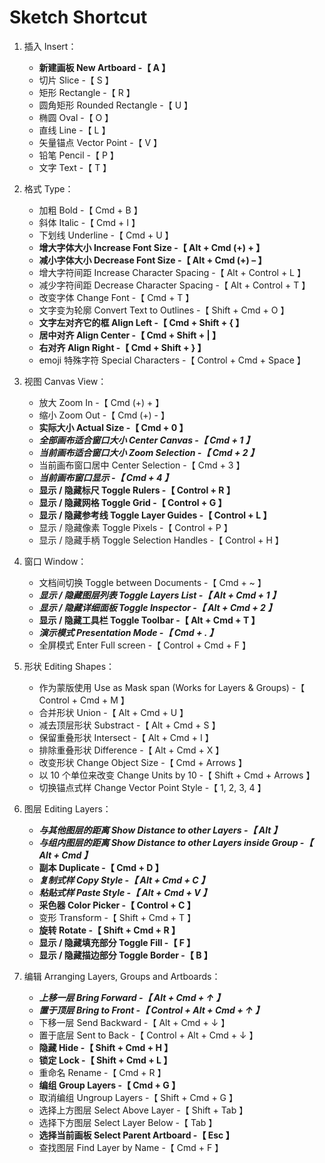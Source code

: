 # Sketch Shortcut

1.  插入 Insert：

    * **新建画板 New Artboard -【 A 】**
    * 切片 Slice -【 S 】
    * 矩形 Rectangle -【 R 】
    * 圆角矩形 Rounded Rectangle -【 U 】
    * 椭圆 Oval -【 O 】
    * 直线 Line -【 L 】
    * 矢量锚点 Vector Point -【 V 】
    * 铅笔 Pencil -【 P 】
    * 文字 Text -【 T 】

1.  格式 Type：

    * 加粗 Bold -【 Cmd + B 】
    * 斜体 Italic -【 Cmd + I 】
    * 下划线 Underline -【 Cmd + U 】
    * **增大字体大小 Increase Font Size -【 Alt + Cmd (+) + 】**
    * **减小字体大小 Decrease Font Size -【 Alt + Cmd (+) – 】**
    * 增大字符间距 Increase Character Spacing -【 Alt + Control + L 】
    * 减少字符间距 Decrease Character Spacing -【 Alt + Control + T 】
    * 改变字体 Change Font -【 Cmd + T 】
    * 文字变为轮廓 Convert Text to Outlines -【 Shift + Cmd + O 】
    * **文字左对齐它的框 Align Left -【 Cmd + Shift + { 】**
    * **居中对齐 Align Center -【 Cmd + Shift + | 】**
    * **右对齐 Align Right -【 Cmd + Shift + } 】**
    * emoji 特殊字符 Special Characters -【 Control + Cmd + Space 】

1.  视图 Canvas View：

    * 放大 Zoom In -【 Cmd (+) + 】
    * 缩小 Zoom Out -【 Cmd (+) - 】
    * **实际大小 Actual Size -【 Cmd + 0 】**
    * **_全部画布适合窗口大小 Center Canvas -【 Cmd + 1 】_**
    * **_当前画布适合窗口大小 Zoom Selection -【 Cmd + 2 】_**
    * 当前画布窗口居中 Center Selection -【 Cmd + 3 】
    * **_当前画布窗口显示 -【 Cmd + 4 】_**
    * **显示 / 隐藏标尺 Toggle Rulers -【 Control + R 】**
    * **显示 / 隐藏网格 Toggle Grid -【 Control + G 】**
    * **显示 / 隐藏参考线 Toggle Layer Guides -【 Control + L 】**
    * 显示 / 隐藏像素 Toggle Pixels -【 Control + P 】
    * 显示 / 隐藏手柄 Toggle Selection Handles -【 Control + H 】

1.  窗口 Window：

    * 文档间切换 Toggle between Documents -【 Cmd + ~ 】
    * **_显示 / 隐藏图层列表 Toggle Layers List -【 Alt + Cmd + 1 】_**
    * **_显示 / 隐藏详细面板 Toggle Inspector -【 Alt + Cmd + 2 】_**
    * **显示 / 隐藏工具栏 Toggle Toolbar -【 Alt + Cmd + T 】**
    * **_演示模式 Presentation Mode -【 Cmd + . 】_**
    * 全屏模式 Enter Full screen -【 Control + Cmd + F 】

1.  形状 Editing Shapes：

    * 作为蒙版使用 Use as Mask span (Works for Layers & Groups) -【 Control + Cmd + M 】
    * 合并形状 Union -【 Alt + Cmd + U 】
    * 减去顶层形状 Substract -【 Alt + Cmd + S 】
    * 保留重叠形状 Intersect -【 Alt + Cmd + I 】
    * 排除重叠形状 Difference -【 Alt + Cmd + X 】
    * 改变形状 Change Object Size -【 Cmd + Arrows 】
    * 以 10 个单位来改变 Change Units by 10 -【 Shift + Cmd + Arrows 】
    * 切换锚点式样 Change Vector Point Style -【 1, 2, 3, 4 】

1.  图层 Editing Layers：

    * **_与其他图层的距离 Show Distance to other Layers -【 Alt 】_**
    * **_与组内图层的距离 Show Distance to other Layers inside Group -【 Alt + Cmd 】_**
    * **副本 Duplicate -【 Cmd + D 】**
    * **_复制式样 Copy Style -【 Alt + Cmd + C 】_**
    * **_粘贴式样 Paste Style -【 Alt + Cmd + V 】_**
    * **采色器 Color Picker -【 Control + C 】**
    * 变形 Transform -【 Shift + Cmd + T 】
    * **旋转 Rotate -【 Shift + Cmd + R 】**
    * **显示 / 隐藏填充部分 Toggle Fill -【 F 】**
    * **显示 / 隐藏描边部分 Toggle Border -【 B 】**

1.  编辑 Arranging Layers, Groups and Artboards：
    * **_上移一层 Bring Forward -【 Alt + Cmd + ↑ 】_**
    * **_置于顶层 Bring to Front -【 Control + Alt + Cmd + ↑ 】_**
    * 下移一层 Send Backward -【 Alt + Cmd + ↓ 】
    * 置于底层 Sent to Back -【 Control + Alt + Cmd + ↓ 】
    * **隐藏 Hide -【 Shift + Cmd + H 】**
    * **锁定 Lock -【 Shift + Cmd + L 】**
    * 重命名 Rename -【 Cmd + R 】
    * **编组 Group Layers -【 Cmd + G 】**
    * 取消编组 Ungroup Layers -【 Shift + Cmd + G 】
    * 选择上方图层 Select Above Layer -【 Shift + Tab 】
    * 选择下方图层 Select Layer Below -【 Tab 】
    * **选择当前画板 Select Parent Artboard -【 Esc 】**
    * 查找图层 Find Layer by Name -【 Cmd + F 】
